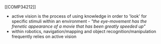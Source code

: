 [[COMP34212]]

- active vision is the process of using knowledge in order to 'look' for specific stimuli within an environment - *"the eye-movement has the frenetic appearance of a movie that has been greatly speeded up"*
- within robotics, navigation/mapping and object recognition/manipulation frequently relies on active vision